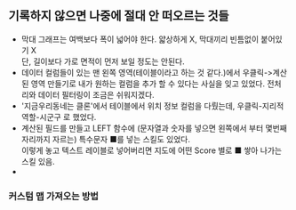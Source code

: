 ## **기록하지 않으면 나중에 절대 안 떠오르는 것들**
* 막대 그래프는 여백보다 폭이 넓어야 한다. 얇상하게 X, 막대끼리 빈틈없이 붙어있기 X <br>단, 길이보다 가로 면적이 먼저 보일 정도는 안된다.
* 데이터 컬럼들이 있는 맨 왼쪽 영역(테이블이라고 하는 것 같다.)에서 우클릭->계산된 영역 만들기로 내가 원하는 컬럼을 추가 할 수 있다는 사실을 잊고 있었다. 전처리와 데이터 필터링이 조금은 쉬워지겠다.
* '지금우리동네는 클론'에서 테이블에서 위치 정보 컬럼을 다뤘는데, 우클릭-지리적 역할-시군구 로 했었다.
* 계산된 필드를 만들고 LEFT 함수에 (문자열과 숫자를 넣으면 왼쪽에서 부터 몇번째 자리까지 자르는) 특수문자 ■를 넣는 스킬도 있었다.<br>이렇게 놓고 텍스트 레이블로 넣어버리면 지도에 어떤 Score 별로 ■ 쌓아 나가는 스킬 있음.
*  
### 커스텀 맵 가져오는 방법
